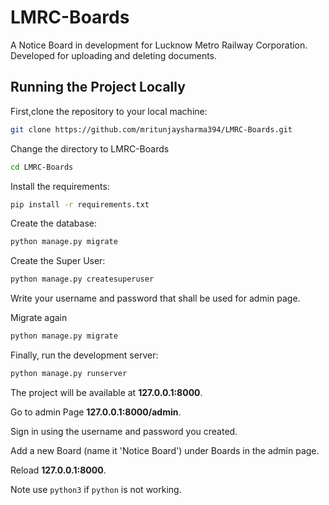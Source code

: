 # LMRC-Boards
A Notice Board in development for Lucknow Metro Railway Corporation. 
Developed for uploading and deleting documents. 

## Running the Project Locally

First,clone the repository to your local machine:

```bash
git clone https://github.com/mritunjaysharma394/LMRC-Boards.git
```
Change the directory to LMRC-Boards

``` bash
cd LMRC-Boards
```

Install the requirements:

```bash
pip install -r requirements.txt
```


Create the database:

```bash
python manage.py migrate
```
Create the Super User:

```bash
python manage.py createsuperuser
```
Write your username and password that shall be used for admin page.

Migrate again

```bash
python manage.py migrate
```

Finally, run the development server:

```bash
python manage.py runserver
```

The project will be available at **127.0.0.1:8000**.

Go to admin Page **127.0.0.1:8000/admin**.

Sign in using the username and password you created.

Add a new Board (name it 'Notice Board') under Boards in the admin page.

Reload **127.0.0.1:8000**.

Note use ```python3``` if ```python``` is not working.
